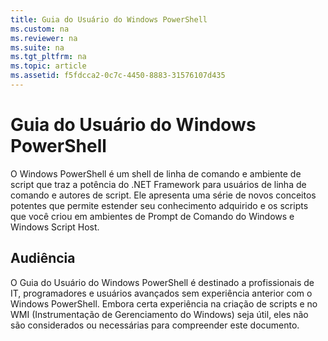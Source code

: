 ```yaml
---
title: Guia do Usuário do Windows PowerShell
ms.custom: na
ms.reviewer: na
ms.suite: na
ms.tgt_pltfrm: na
ms.topic: article
ms.assetid: f5fdcca2-0c7c-4450-8883-31576107d435
---
```

# Guia do Usuário do Windows PowerShell
O Windows PowerShell é um shell de linha de comando e ambiente de script que traz a potência do .NET Framework para usuários de linha de comando e autores de script. Ele apresenta uma série de novos conceitos potentes que permite estender seu conhecimento adquirido e os scripts que você criou em ambientes de Prompt de Comando do Windows e Windows Script Host.

## Audiência
O Guia do Usuário do Windows PowerShell é destinado a profissionais de IT, programadores e usuários avançados sem experiência anterior com o Windows PowerShell. Embora certa experiência na criação de scripts e no WMI (Instrumentação de Gerenciamento do Windows) seja útil, eles não são considerados ou necessárias para compreender este documento.



<!--HONumber=Apr16_HO1-->


